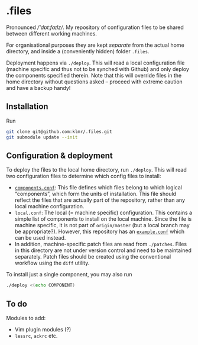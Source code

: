# .files

Pronounced <em>/'dɒtːfaɪlz/</em>. My repository of configuration files to be
shared between different working machines.

For organisational purposes they are kept *separate* from the actual home
directory, and inside a (conveniently hidden) folder `.files`.

Deployment happens via `./deploy`. This will read a local configuration file
(machine specific and thus not to be synched with Github) and only deploy the
components specified therein. Note that this will override files in the home
directory without questions asked – proceed with extreme caution and have a
backup handy!

## Installation

Run

```bash
git clone git@github.com:klmr/.files.git
git submodule update --init
```

## Configuration & deployment

To deploy the files to the local home directory, run `./deploy`. This will read
two configuration files to determine which config files to install:

 * [`components.conf`](components.conf): This file defines which files belong to
   which logical “components”, which form the units of installation. This file
   should reflect the files that are actually part of the repository, rather
   than any local machine configuration.
 * `local.conf`: The local (= machine specific) configuration. This contains a
   simple list of components to install on the local machine. Since the file is
   machine specific, it is not part of `origin/master` (but a local branch may
   be appropriate?). However, this repository has an
   [`example.conf`](example.conf) which can be used instead.
* In addition, machine-specific patch files are read from `./patches`. Files in
  this directory are not under version control and need to be maintained
  separately. Patch files should be created using the conventional workflow
  using the `diff` utility.

To install just a single component, you may also run

```bash
./deploy <(echo COMPONENT)
```


## To do

Modules to add:

 * Vim plugin modules (?)
 * `lessrc`, `ackrc` etc.
